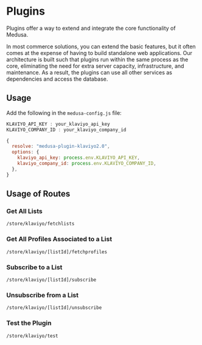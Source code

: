 
# Plugins

Plugins offer a way to extend and integrate the core functionality of Medusa.

In most commerce solutions, you can extend the basic features, but it often comes at the expense of having to build standalone web applications. Our architecture is built such that plugins run within the same process as the core, eliminating the need for extra server capacity, infrastructure, and maintenance. As a result, the plugins can use all other services as dependencies and access the database.

## Usage

Add the following in the `medusa-config.js` file:

```javascript
KLAVIYO_API_KEY : your_klaviyo_api_key
KLAVIYO_COMPANY_ID : your_klaviyo_company_id
```

```javascript
{
  resolve: "medusa-plugin-klaviyo2.0",
  options: {
    klaviyo_api_key: process.env.KLAVIYO_API_KEY,
    klaviyo_company_id: process.env.KLAVIYO_COMPANY_ID,
  },
}
```

## Usage of Routes

### Get All Lists
```plaintext
/store/klaviyo/fetchlists
```

### Get All Profiles Associated to a List
```plaintext
/store/klaviyo/[listId]/fetchprofiles
```

### Subscribe to a List
```plaintext
/store/klaviyo/[listId]/subscribe
```

### Unsubscribe from a List
```plaintext
/store/klaviyo/[listId]/unsubscribe
```

### Test the Plugin
```plaintext
/store/klaviyo/test
```
